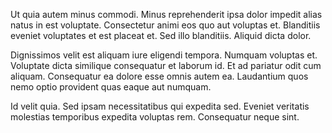 Ut quia autem minus commodi. Minus reprehenderit ipsa dolor impedit alias natus in est voluptate. Consectetur animi eos quo aut voluptas et. Blanditiis eveniet voluptates et est placeat et. Sed illo blanditiis. Aliquid dicta dolor.
 Dignissimos velit est aliquam iure eligendi tempora. Numquam voluptas et. Voluptate dicta similique consequatur et laborum id. Et ad pariatur odit cum aliquam. Consequatur ea dolore esse omnis autem ea. Laudantium quos nemo optio provident quas eaque aut numquam.
 Id velit quia. Sed ipsam necessitatibus qui expedita sed. Eveniet veritatis molestias temporibus expedita voluptas rem. Consequatur neque sint.